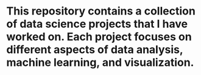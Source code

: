 # This repository contains a collection of data science projects that I have worked on. Each project focuses on different aspects of data analysis, machine learning, and visualization.
